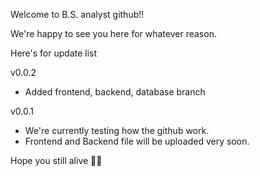 Welcome to B.S. analyst github!!

We're happy to see you here for whatever reason.

Here's for update list

v0.0.2
- Added frontend, backend, database branch

v0.0.1
- We're currently testing how the github work.
- Frontend and Backend file will be uploaded very soon.

Hope you still alive 🫶🏿
